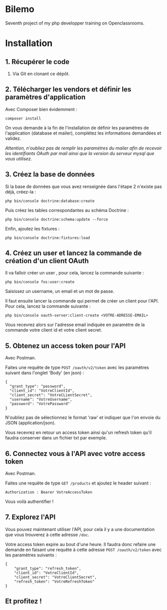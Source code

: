 Bilemo
==========

Seventh project of my php developper training on Openclassrooms.

# Installation
## 1. Récupérer le code

1. Via Git en clonant ce dépôt.

## 2. Télécharger les vendors et définir les paramètres d'application
Avec Composer bien évidemment :

    composer install

On vous demande à la fin de l'installation de définir les paramètres de l'application (database et mailer), complétez les informations demandées et validez.

*Attention, n'oubliez pas de remplir les paramètres du mailer afin de recevoir les identifiants OAuth par mail ainsi que la version du serveur mysql que vous utilisez.*
## 3. Créez la base de données
Si la base de données que vous avez renseignée dans l'étape 2 n'existe pas déjà, créez-la :

    php bin/console doctrine:database:create

Puis créez les tables correspondantes au schéma Doctrine :

    php bin/console doctrine:schema:update --force

Enfin, ajoutez les fixtures :

    php bin/console doctrine:fixtures:load

## 4. Créez un user et lancez la commande de création d'un client OAuth
Il va falloir créer un user , pour cela, lancez la commande suivante :

    php bin/console fos:user:create

Saisissez un username, un email et un mot de passe.

Il faut ensuite lancer la commande qui permet de créer un client pour l'API. Pour cela, lancez la commande suivante :

    php bin/console oauth-server:client-create <VOTRE-ADRESSE-EMAIL>

Vous recevrez alors sur l'adresse email indiquée en paramètre de la commande votre client id et votre client secret.

## 5. Obtenez un access token pour l'API
Avec Postman.

Faites une requête de type `POST /oauth/v2/token` avec les paramètres suivant dans l'onglet 'Body' (en json) :

    {
      "grant_type": "password",
      "client_id": "VotreClientId",
      "client_secret": "VotreCLientSecret",
      "username": "VotreUsername",
      "password": "VotrePassword"
    }

N'oubliez pas de sélectionnez le format 'raw' et indiquer que l'on envoie du JSON (application/json).

Vous recevrez en retour un access token ainsi qu'un refresh token qu'il faudra conserver dans un fichier txt par exemple.

## 6. Connectez vous à l'API avec votre access token
Avec Postman.

Faites une requête de type `GET /products` et ajoutez le header suivant :

    Authorization : Bearer VotreAccessToken

Vous voilà authentifier !

## 7. Explorez l'API
Vous pouvez maintenant utiliser l'API, pour cela il y a une documentation que vous trouverez à cette adresse `/doc`.

Votre access token expire au bout d'une heure. Il faudra donc refaire une demande en faisant une requête à cette adresse `POST /oauth/v2/token` avec les paramètres suivants :

    {
        "grant_type": "refresh_token",
        "client_id": "VotreClientId",
        "client_secret": "VotreClientSecret",
        "refresh_token": "VotreRefreshToken"
    }

## Et profitez !